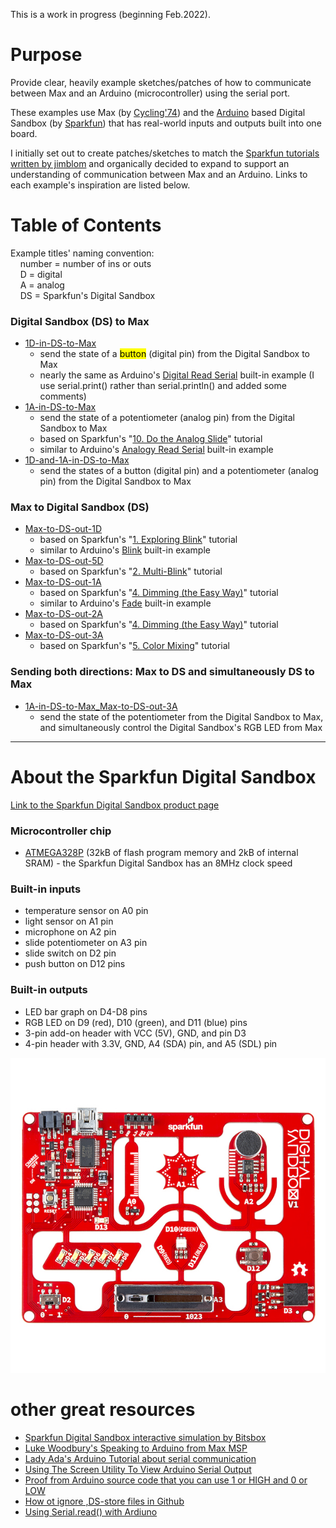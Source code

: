 This is a work in progress (beginning Feb.2022).

# Purpose

Provide clear, heavily example sketches/patches of how to communicate between Max and an Arduino (microcontroller) using the serial port.

These examples use Max (by [Cycling'74](https://cycling74.com)) and the [Arduino](https://www.arduino.cc) based Digital Sandbox (by [Sparkfun](https://www.sparkfun.com/products/12651)) that has real-world inputs and outputs built into one board.

I initially set out to create patches/sketches to match the [Sparkfun tutorials written by jimblom](https://learn.sparkfun.com/tutorials/digital-sandbox-arduino-companion) and organically decided to expand to support an understanding of communication between Max and an Arduino. Links to each example's inspiration are listed below.

# Table of Contents

Example titles' naming convention:<br/>
&nbsp;&nbsp;&nbsp;&nbsp;number = number of ins or outs<br/>
&nbsp;&nbsp;&nbsp;&nbsp;D = digital<br/>
&nbsp;&nbsp;&nbsp;&nbsp;A = analog<br/>
&nbsp;&nbsp;&nbsp;&nbsp;DS = Sparkfun's Digital Sandbox

### Digital Sandbox (DS) to Max
  - [1D-in-DS-to-Max](/1D-in-DS-to-Max)
    - send the state of a <mark>button</mark> (digital pin) from the Digital Sandbox to Max
    - nearly the same as Arduino's [Digital Read Serial](https://www.arduino.cc/en/Tutorial/BuiltInExamples/DigitalReadSerial) built-in example (I use serial.print() rather than serial.println() and added some comments)
  - [1A-in-DS-to-Max](/1A-in-DS-to-Max)
    - send the state of a potentiometer (analog pin) from the Digital Sandbox to Max
    - based on Sparkfun's "[10. Do the Analog Slide](https://learn.sparkfun.com/tutorials/digital-sandbox-arduino-companion/10-do-the-analog-slide)" tutorial
    - similar to Arduino's [Analogy Read Serial](https://www.arduino.cc/en/Tutorial/BuiltInExamples/AnalogReadSerial) built-in example
  - [1D-and-1A-in-DS-to-Max](/1D-and-1A-in-DS-to-Max)
    - send the states of a button (digital pin) and a potentiometer (analog pin) from the Digital Sandbox to Max

### Max to Digital Sandbox (DS)

  - [Max-to-DS-out-1D](/Max-to-DS-out-1D)
    - based on Sparkfun's "[1. Exploring Blink](https://learn.sparkfun.com/tutorials/digital-sandbox-arduino-companion/1-exploring-blink)" tutorial
    - similar to Arduino's [Blink](https://www.arduino.cc/en/Tutorial/BuiltInExamples/Blink) built-in example
  - [Max-to-DS-out-5D](/Max-to-DS-out-5D)
    - based on Sparkfun's "[2. Multi-Blink](https://learn.sparkfun.com/tutorials/digital-sandbox-arduino-companion/2-multi-blink)" tutorial
  - [Max-to-DS-out-1A](/Max-to-DS-out-1A)
    - based on Sparkfun's "[4. Dimming (the Easy Way)](https://learn.sparkfun.com/tutorials/digital-sandbox-arduino-companion/4-dimming-the-easy-way)" tutorial
    - similar to Arduino's [Fade](https://www.arduino.cc/en/Tutorial/BuiltInExamples/Fade) built-in example
  - [Max-to-DS-out-2A](/Max-to-DS-out-2A)
    - based on Sparkfun's "[4. Dimming (the Easy Way)](https://learn.sparkfun.com/tutorials/digital-sandbox-arduino-companion/4-dimming-the-easy-way)" tutorial
  - [Max-to-DS-out-3A](/Max-to-DS-out-3A)
    - based on Sparkfun's "[5. Color Mixing](https://learn.sparkfun.com/tutorials/digital-sandbox-arduino-companion/5-color-mixing)" tutorial

### Sending both directions: Max to DS and simultaneously DS to Max

  - [1A-in-DS-to-Max_Max-to-DS-out-3A](/1A-in-DS-to-Max_Max-to-DS-out-3A)
    - send the state of the potentiometer from the Digital Sandbox to Max, and simultaneously control the Digital Sandbox's RGB LED from Max

<hr>

# About the Sparkfun Digital Sandbox

[Link to the Sparkfun Digital Sandbox product page](https://www.sparkfun.com/products/12651)

### Microcontroller chip
- [ATMEGA328P](https://www.microchip.com/en-us/product/ATmega328P) (32kB of flash program memory and 2kB of internal SRAM) - the Sparkfun Digital Sandbox has an 8MHz clock speed

### Built-in inputs
- temperature sensor on A0 pin
- light sensor on A1 pin
- microphone on A2 pin
- slide potentiometer on A3 pin
- slide switch on D2 pin
- push button on D12 pins

### Built-in outputs
- LED bar graph on D4-D8 pins
- RGB LED on D9 (red), D10 (green), and D11 (blue) pins
- 3-pin add-on header with VCC (5V), GND, and pin D3
- 4-pin header with 3.3V, GND, A4 (SDA) pin, and A5 (SDL) pin

![photo of the Sparkfun Digital Sandbox](/media/Digital_Sandbox.jpeg)

# other great resources
- [Sparkfun Digital Sandbox interactive simulation by Bitsbox](http://sparkfun.codepops.com/)
- [Luke Woodbury's Speaking to Arduino from Max MSP](https://www.dotlib.org/arduino-workshop-9)
- [Lady Ada's Arduino Tutorial about serial communication](http://www.ladyada.net/learn/arduino/lesson4.html)
- [Using The Screen Utility To View Arduino Serial Output](https://www.woolseyworkshop.com/2020/08/07/quick-tip-using-the-screen-utility-to-view-arduino-serial-output/)
- [Proof from Arduino source code that you can use 1 or HIGH and 0 or LOW](https://github.com/arduino/ArduinoCore-avr/blob/master/cores/arduino/Arduino.h#L40-L41)
- [How ot ignore ,DS-store files in Github](https://code.likeagirl.io/how-to-get-rid-of-ds-store-and-node-modules-in-git-repositories-d37b8a391247)
- [Using Serial.read() with Ardiuno](https://www.programmingelectronics.com/serial-read/)
